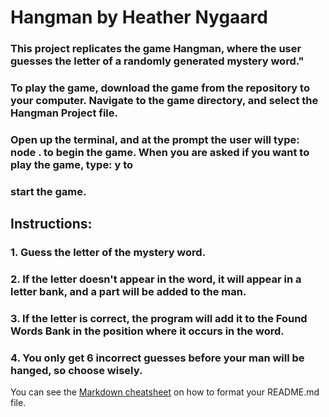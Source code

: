# Hangman by Heather Nygaard

### This project replicates the game Hangman, where the user guesses the letter of a randomly generated mystery word."
### To play the game, download the game from the repository to your computer.  Navigate to the game directory, and select the Hangman Project file.  
### Open up the terminal, and at the prompt the user will type: node . to begin the game.  When you are asked if you want to play the game, type: y to
### start the game.  

## Instructions:
### 1. Guess the letter of the mystery word.
### 2. If the letter doesn't appear in the word, it will appear in a letter bank, and a part will be added to the man.
### 3. If the letter is correct, the program will add it to the Found Words Bank in the position where it occurs in the word.
### 4. You only get 6 incorrect guesses before your man will be hanged, so choose wisely. 



You can see the [Markdown cheatsheet](https://github.com/adam-p/markdown-here/wiki/Markdown-Cheatsheet) on how to format your README.md file.

